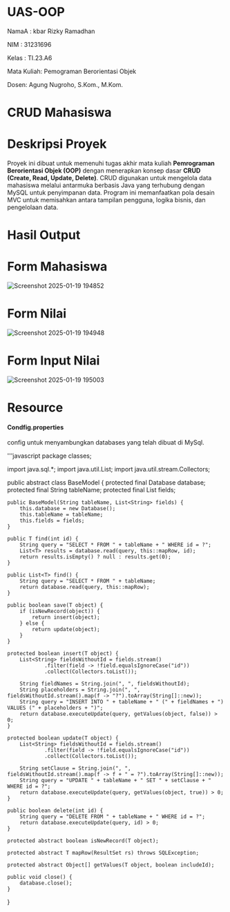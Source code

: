 # UAS-OOP
NamaA  : kbar Rizky Ramadhan

NIM    : 31231696

Kelas  : TI.23.A6

Mata Kuliah: Pemograman Berorientasi Objek

Dosen: Agung Nugroho, S.Kom., M.Kom.

<h1>CRUD Mahasiswa</h1>

# Deskripsi Proyek
Proyek ini dibuat untuk memenuhi tugas akhir mata kuliah **Pemrograman Berorientasi Objek (OOP)** dengan menerapkan konsep dasar **CRUD (Create, Read, Update, Delete)**. CRUD digunakan untuk mengelola data mahasiswa melalui antarmuka berbasis Java yang terhubung dengan MySQL untuk penyimpanan data. Program ini memanfaatkan pola desain MVC untuk memisahkan antara tampilan pengguna, logika bisnis, dan pengelolaan data.

<h1>Hasil Output</h1>

# Form Mahasiswa
 ![Screenshot 2025-01-19 194852](https://github.com/user-attachments/assets/276a33d8-2bfa-4d49-a4de-2c8020a988df)

# Form Nilai
![Screenshot 2025-01-19 194948](https://github.com/user-attachments/assets/47ad58ab-cf90-48b0-aeb8-4314630404c4)

# Form Input Nilai
![Screenshot 2025-01-19 195003](https://github.com/user-attachments/assets/7edb5695-c4ce-4a77-a9f6-c7a9a41b291b)

# Resource

<h4>Condfig.properties</h4>
config untuk menyambungkan databases yang telah dibuat di MySql.

'''javascript
package classes;

import java.sql.*;
import java.util.List;
import java.util.stream.Collectors;

public abstract class BaseModel<T> {
    protected final Database database;
    protected final String tableName;
    protected final List<String> fields;

    public BaseModel(String tableName, List<String> fields) {
        this.database = new Database();
        this.tableName = tableName;
        this.fields = fields;
    }

    public T find(int id) {
        String query = "SELECT * FROM " + tableName + " WHERE id = ?";
        List<T> results = database.read(query, this::mapRow, id);
        return results.isEmpty() ? null : results.get(0);
    }

    public List<T> find() {
        String query = "SELECT * FROM " + tableName;
        return database.read(query, this::mapRow);
    }

    public boolean save(T object) {
        if (isNewRecord(object)) {
            return insert(object);
        } else {
            return update(object);
        }
    }

    protected boolean insert(T object) {
        List<String> fieldsWithoutId = fields.stream()
                .filter(field -> !field.equalsIgnoreCase("id"))
                .collect(Collectors.toList());

        String fieldNames = String.join(", ", fieldsWithoutId);
        String placeholders = String.join(", ", fieldsWithoutId.stream().map(f -> "?").toArray(String[]::new));
        String query = "INSERT INTO " + tableName + " (" + fieldNames + ") VALUES (" + placeholders + ")";
        return database.executeUpdate(query, getValues(object, false)) > 0;
    }

    protected boolean update(T object) {
        List<String> fieldsWithoutId = fields.stream()
                .filter(field -> !field.equalsIgnoreCase("id"))
                .collect(Collectors.toList());

        String setClause = String.join(", ", fieldsWithoutId.stream().map(f -> f + " = ?").toArray(String[]::new));
        String query = "UPDATE " + tableName + " SET " + setClause + " WHERE id = ?";
        return database.executeUpdate(query, getValues(object, true)) > 0;
    }

    public boolean delete(int id) {
        String query = "DELETE FROM " + tableName + " WHERE id = ?";
        return database.executeUpdate(query, id) > 0;
    }

    protected abstract boolean isNewRecord(T object);

    protected abstract T mapRow(ResultSet rs) throws SQLException;

    protected abstract Object[] getValues(T object, boolean includeId);

    public void close() {
        database.close();
    }
}
